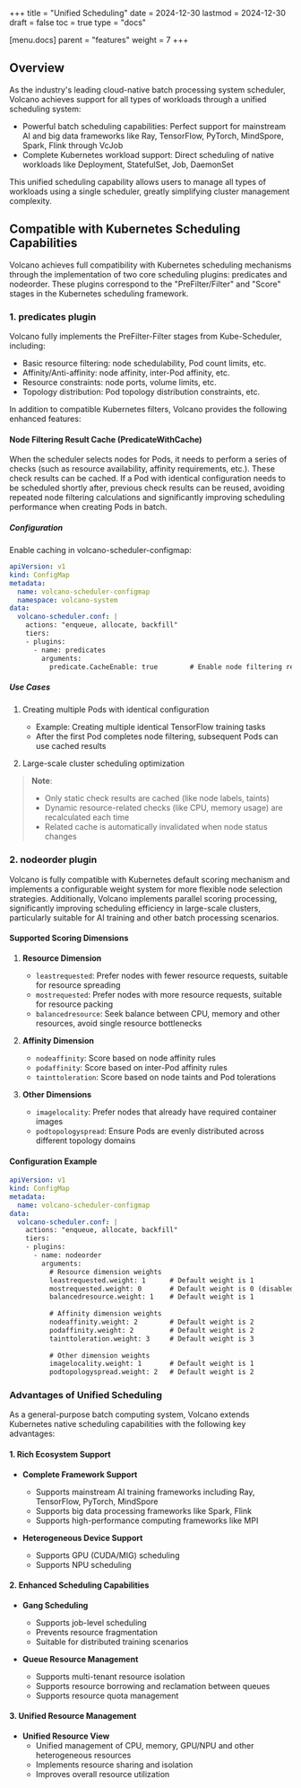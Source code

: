 +++
title = "Unified Scheduling"
date = 2024-12-30
lastmod = 2024-12-30
draft = false
toc = true
type = "docs"

[menu.docs]
  parent = "features"
  weight = 7
+++

## Overview

As the industry's leading cloud-native batch processing system scheduler, Volcano achieves support for all types of workloads through a unified scheduling system:

- Powerful batch scheduling capabilities: Perfect support for mainstream AI and big data frameworks like Ray, TensorFlow, PyTorch, MindSpore, Spark, Flink through VcJob
- Complete Kubernetes workload support: Direct scheduling of native workloads like Deployment, StatefulSet, Job, DaemonSet

This unified scheduling capability allows users to manage all types of workloads using a single scheduler, greatly simplifying cluster management complexity.

## Compatible with Kubernetes Scheduling Capabilities

Volcano achieves full compatibility with Kubernetes scheduling mechanisms through the implementation of two core scheduling plugins: predicates and nodeorder. These plugins correspond to the "PreFilter/Filter" and "Score" stages in the Kubernetes scheduling framework.

### 1. predicates plugin
Volcano fully implements the PreFilter-Filter stages from Kube-Scheduler, including:

- Basic resource filtering: node schedulability, Pod count limits, etc.
- Affinity/Anti-affinity: node affinity, inter-Pod affinity, etc.
- Resource constraints: node ports, volume limits, etc.
- Topology distribution: Pod topology distribution constraints, etc.

In addition to compatible Kubernetes filters, Volcano provides the following enhanced features:

#### Node Filtering Result Cache (PredicateWithCache)
When the scheduler selects nodes for Pods, it needs to perform a series of checks (such as resource availability, affinity requirements, etc.). These check results can be cached. If a Pod with identical configuration needs to be scheduled shortly after, previous check results can be reused, avoiding repeated node filtering calculations and significantly improving scheduling performance when creating Pods in batch.

##### Configuration
Enable caching in volcano-scheduler-configmap:
```yaml
apiVersion: v1
kind: ConfigMap
metadata:
  name: volcano-scheduler-configmap
  namespace: volcano-system
data:
  volcano-scheduler.conf: |
    actions: "enqueue, allocate, backfill"
    tiers:
    - plugins:
      - name: predicates
        arguments:
          predicate.CacheEnable: true        # Enable node filtering result cache
```

##### Use Cases
1. Creating multiple Pods with identical configuration
   - Example: Creating multiple identical TensorFlow training tasks
   - After the first Pod completes node filtering, subsequent Pods can use cached results

2. Large-scale cluster scheduling optimization

> **Note**:
>
> - Only static check results are cached (like node labels, taints)
> - Dynamic resource-related checks (like CPU, memory usage) are recalculated each time
> - Related cache is automatically invalidated when node status changes

### 2. nodeorder plugin
Volcano is fully compatible with Kubernetes default scoring mechanism and implements a configurable weight system for more flexible node selection strategies. Additionally, Volcano implements parallel scoring processing, significantly improving scheduling efficiency in large-scale clusters, particularly suitable for AI training and other batch processing scenarios.

#### Supported Scoring Dimensions
1. **Resource Dimension**
   - `leastrequested`: Prefer nodes with fewer resource requests, suitable for resource spreading
   - `mostrequested`: Prefer nodes with more resource requests, suitable for resource packing
   - `balancedresource`: Seek balance between CPU, memory and other resources, avoid single resource bottlenecks

2. **Affinity Dimension**
   - `nodeaffinity`: Score based on node affinity rules
   - `podaffinity`: Score based on inter-Pod affinity rules
   - `tainttoleration`: Score based on node taints and Pod tolerations

3. **Other Dimensions**
   - `imagelocality`: Prefer nodes that already have required container images
   - `podtopologyspread`: Ensure Pods are evenly distributed across different topology domains

#### Configuration Example
```yaml
apiVersion: v1
kind: ConfigMap
metadata:
  name: volcano-scheduler-configmap
data:
  volcano-scheduler.conf: |
    actions: "enqueue, allocate, backfill"
    tiers:
    - plugins:
      - name: nodeorder
        arguments:
          # Resource dimension weights
          leastrequested.weight: 1      # Default weight is 1
          mostrequested.weight: 0       # Default weight is 0 (disabled by default)
          balancedresource.weight: 1    # Default weight is 1
          
          # Affinity dimension weights
          nodeaffinity.weight: 2        # Default weight is 2
          podaffinity.weight: 2         # Default weight is 2
          tainttoleration.weight: 3     # Default weight is 3
          
          # Other dimension weights
          imagelocality.weight: 1       # Default weight is 1
          podtopologyspread.weight: 2   # Default weight is 2
```

### Advantages of Unified Scheduling

As a general-purpose batch computing system, Volcano extends Kubernetes native scheduling capabilities with the following key advantages:

#### 1. Rich Ecosystem Support
* **Complete Framework Support**
  - Supports mainstream AI training frameworks including Ray, TensorFlow, PyTorch, MindSpore
  - Supports big data processing frameworks like Spark, Flink
  - Supports high-performance computing frameworks like MPI

* **Heterogeneous Device Support**
  - Supports GPU (CUDA/MIG) scheduling
  - Supports NPU scheduling

#### 2. Enhanced Scheduling Capabilities
* **Gang Scheduling**
  - Supports job-level scheduling
  - Prevents resource fragmentation
  - Suitable for distributed training scenarios

* **Queue Resource Management**
  - Supports multi-tenant resource isolation
  - Supports resource borrowing and reclamation between queues
  - Supports resource quota management

#### 3. Unified Resource Management
* **Unified Resource View**
  - Unified management of CPU, memory, GPU/NPU and other heterogeneous resources
  - Implements resource sharing and isolation
  - Improves overall resource utilization 